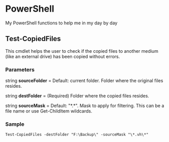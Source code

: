 # PowerShell
My PowerShell functions to help me in my day by day

## Test-CopiedFiles

This cmdlet helps the user to check if the copied files to another medium (like an external drive) has been copied without errors.

### Parameters

string **sourceFolder** = Default: current folder. Folder where the original files resides.

string **destFolder** = (Required) Folder where the copied files resides.

string **sourceMask** = Default: "\*.\*". Mask to apply for filtering. This can be a file name or use Get-ChildItem wildcards.

### Sample

```
Test-CopiedFiles -destFolder "F:\Backup\" -sourceMask "\*.vh\*"
```
